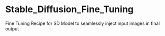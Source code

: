 # Stable_Diffusion_Fine_Tuning
Fine Tuning Recipe for SD Model to seamlessly inject input images in final output
